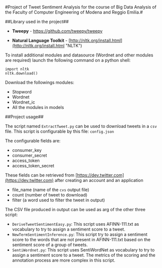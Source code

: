 #Project of Tweet Sentiment Analysis for the course of Big Data Analysis of the Faculty of Computer Engineering of Modena and Reggio Emilia.#


##Library used in the project##




- **Tweepy** - [https://github.com/tweepy/tweepy ](https://github.com/tweepy/tweepy  "Tweepy")



- **Natural Language Toolkit** - [http://nltk.org/install.html](http://nltk.org/install.html "NLTK")

To install additional modules and datasource (Wordnet and other modules are required) launch the following command on a python shell:

    import nltk
	nltk.download()

Download the followings modules:

- Stopword
- Wordnet
- Wordnet_ic
- All the modules in models

##Project usage##

The script named `ExtractTweet.py` can be used to download tweets in a `csv` file. This script is configurable by this file: `config.json`

The configurable fields are:

- consumer_key
- consumer_secret
- access_token
- access_token\_secret

These fields can be retrieved from  [https://dev.twitter.com](https://dev.twitter.com) after creating an account and an application

- file_name (name of the `cvs` output file)
- count (number of tweet to download)
- filter (a word used to filter the tweet in output)

The CSV file produced in output can be used as arg of the other three script:

- `DeriveTweetSentimentEasy.py`: This script uses AFINN-111.txt as vocabulary to try to assign a sentiment score to a tweet.
- `NewTermSentimentInference.py`: This script try to assign a sentiment score to the words that are not present in AFINN-111.txt based on the sentiment score of a group of tweets.
- `SentiWordnet.py`: This script uses SentiWordNet as vocabulary to try to assign a sentiment score to a tweet. The metrics of the scoring and the annotation process are more complex in this script.
